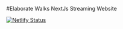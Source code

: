 #Elaborate Walks NextJs Streaming Website

[![Netlify Status](https://api.netlify.com/api/v1/badges/fcc7bd3d-f68f-4c45-b43c-89a234eb5742/deploy-status)](https://app.netlify.com/sites/elaborate-walk/deploys)
